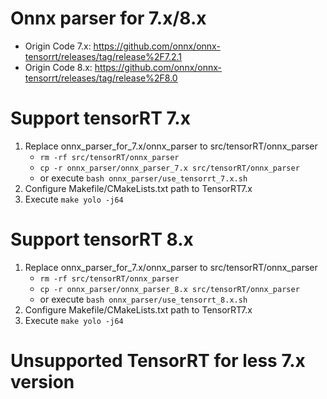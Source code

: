 # Onnx parser for 7.x/8.x
- Origin Code 7.x: https://github.com/onnx/onnx-tensorrt/releases/tag/release%2F7.2.1
- Origin Code 8.x: https://github.com/onnx/onnx-tensorrt/releases/tag/release%2F8.0

# Support tensorRT 7.x
1. Replace onnx_parser_for_7.x/onnx_parser to src/tensorRT/onnx_parser
    - `rm -rf src/tensorRT/onnx_parser`
    - `cp -r onnx_parser/onnx_parser_7.x src/tensorRT/onnx_parser`
    - or execute `bash onnx_parser/use_tensorrt_7.x.sh`
2. Configure Makefile/CMakeLists.txt path to TensorRT7.x
3. Execute `make yolo -j64`

# Support tensorRT 8.x
1. Replace onnx_parser_for_7.x/onnx_parser to src/tensorRT/onnx_parser
    - `rm -rf src/tensorRT/onnx_parser`
    - `cp -r onnx_parser/onnx_parser_8.x src/tensorRT/onnx_parser`
    - or execute `bash onnx_parser/use_tensorrt_8.x.sh`
2. Configure Makefile/CMakeLists.txt path to TensorRT7.x
3. Execute `make yolo -j64`

# Unsupported TensorRT for less 7.x version
